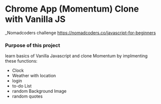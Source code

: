 # Chrome App (Momentum) Clone with Vanilla JS
_Nomadcoders challenge https://nomadcoders.co/javascript-for-beginners

### Purpose of this project
learn basics of Vanilla Javascript 
and clone Momentum by implmenting these functions: 
* Clock
* Weather with location 
* login
* to-do List 
* random Background Image 
* random quotes 